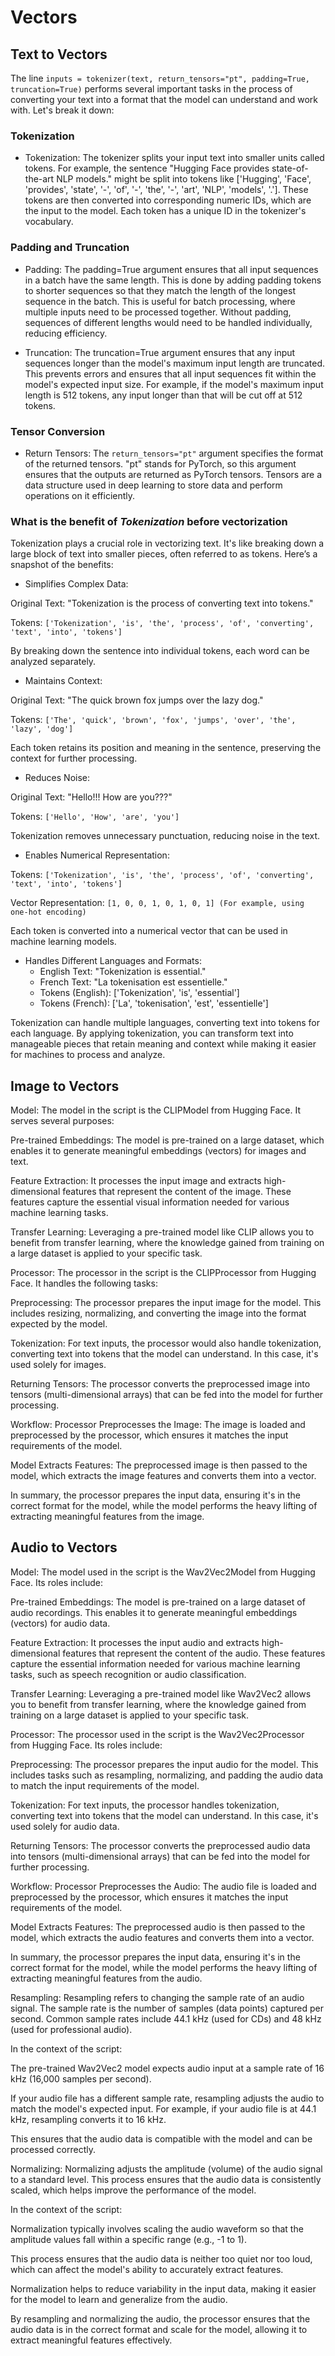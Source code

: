 # Vectors

## Text to Vectors

The line `inputs = tokenizer(text, return_tensors="pt", padding=True, truncation=True)` performs several important tasks in the process of converting your text into a format that the model can understand and work with. Let's break it down:

### Tokenization
+ Tokenization:
The tokenizer splits your input text into smaller units called tokens. For example, the sentence "Hugging Face provides state-of-the-art NLP models." might be split into tokens like ['Hugging', 'Face', 'provides', 'state', '-', 'of', '-', 'the', '-', 'art', 'NLP', 'models', '.'].
These tokens are then converted into corresponding numeric IDs, which are the input to the model. Each token has a unique ID in the tokenizer's vocabulary.

### Padding and Truncation
+ Padding:
The padding=True argument ensures that all input sequences in a batch have the same length. This is done by adding padding tokens to shorter sequences so that they match the length of the longest sequence in the batch.
This is useful for batch processing, where multiple inputs need to be processed together. Without padding, sequences of different lengths would need to be handled individually, reducing efficiency.

+ Truncation:
The truncation=True argument ensures that any input sequences longer than the model's maximum input length are truncated. This prevents errors and ensures that all input sequences fit within the model's expected input size.
For example, if the model's maximum input length is 512 tokens, any input longer than that will be cut off at 512 tokens.

### Tensor Conversion
+ Return Tensors:
The `return_tensors="pt"` argument specifies the format of the returned tensors. "pt" stands for PyTorch, so this argument ensures that the outputs are returned as PyTorch tensors.
Tensors are a data structure used in deep learning to store data and perform operations on it efficiently.

### What is the benefit of *Tokenization* before vectorization
Tokenization plays a crucial role in vectorizing text. It's like breaking down a large block of text into smaller pieces, often referred to as tokens. Here’s a snapshot of the benefits:

+ Simplifies Complex Data:

Original Text: "Tokenization is the process of converting text into tokens."

Tokens: `['Tokenization', 'is', 'the', 'process', 'of', 'converting', 'text', 'into', 'tokens']`

By breaking down the sentence into individual tokens, each word can be analyzed separately.

+ Maintains Context:

Original Text: "The quick brown fox jumps over the lazy dog."

Tokens: `['The', 'quick', 'brown', 'fox', 'jumps', 'over', 'the', 'lazy', 'dog']`

Each token retains its position and meaning in the sentence, preserving the context for further processing.

+ Reduces Noise:

Original Text: "Hello!!! How are you???"

Tokens: `['Hello', 'How', 'are', 'you']`

Tokenization removes unnecessary punctuation, reducing noise in the text.

+ Enables Numerical Representation:

Tokens: `['Tokenization', 'is', 'the', 'process', 'of', 'converting', 'text', 'into', 'tokens']`

Vector Representation: `[1, 0, 0, 1, 0, 1, 0, 1] (For example, using one-hot encoding)`

Each token is converted into a numerical vector that can be used in machine learning models.

+ Handles Different Languages and Formats:
    + English Text: "Tokenization is essential."
    + French Text: "La tokenisation est essentielle."
    + Tokens (English): ['Tokenization', 'is', 'essential']
    + Tokens (French): ['La', 'tokenisation', 'est', 'essentielle']

Tokenization can handle multiple languages, converting text into tokens for each language.
By applying tokenization, you can transform text into manageable pieces that retain meaning and context while making it easier for machines to process and analyze.

## Image to Vectors

Model:
The model in the script is the CLIPModel from Hugging Face. It serves several purposes:

Pre-trained Embeddings: The model is pre-trained on a large dataset, which enables it to generate meaningful embeddings (vectors) for images and text.

Feature Extraction: It processes the input image and extracts high-dimensional features that represent the content of the image. These features capture the essential visual information needed for various machine learning tasks.

Transfer Learning: Leveraging a pre-trained model like CLIP allows you to benefit from transfer learning, where the knowledge gained from training on a large dataset is applied to your specific task.

Processor:
The processor in the script is the CLIPProcessor from Hugging Face. It handles the following tasks:

Preprocessing: The processor prepares the input image for the model. This includes resizing, normalizing, and converting the image into the format expected by the model.

Tokenization: For text inputs, the processor would also handle tokenization, converting text into tokens that the model can understand. In this case, it's used solely for images.

Returning Tensors: The processor converts the preprocessed image into tensors (multi-dimensional arrays) that can be fed into the model for further processing.

Workflow:
Processor Preprocesses the Image: The image is loaded and preprocessed by the processor, which ensures it matches the input requirements of the model.

Model Extracts Features: The preprocessed image is then passed to the model, which extracts the image features and converts them into a vector.

In summary, the processor prepares the input data, ensuring it's in the correct format for the model, while the model performs the heavy lifting of extracting meaningful features from the image.


## Audio to Vectors

Model:
The model used in the script is the Wav2Vec2Model from Hugging Face. Its roles include:

Pre-trained Embeddings: The model is pre-trained on a large dataset of audio recordings. This enables it to generate meaningful embeddings (vectors) for audio data.

Feature Extraction: It processes the input audio and extracts high-dimensional features that represent the content of the audio. These features capture the essential information needed for various machine learning tasks, such as speech recognition or audio classification.

Transfer Learning: Leveraging a pre-trained model like Wav2Vec2 allows you to benefit from transfer learning, where the knowledge gained from training on a large dataset is applied to your specific task.

Processor:
The processor used in the script is the Wav2Vec2Processor from Hugging Face. Its roles include:

Preprocessing: The processor prepares the input audio for the model. This includes tasks such as resampling, normalizing, and padding the audio data to match the input requirements of the model.

Tokenization: For text inputs, the processor handles tokenization, converting text into tokens that the model can understand. In this case, it's used solely for audio data.

Returning Tensors: The processor converts the preprocessed audio data into tensors (multi-dimensional arrays) that can be fed into the model for further processing.

Workflow:
Processor Preprocesses the Audio: The audio file is loaded and preprocessed by the processor, which ensures it matches the input requirements of the model.

Model Extracts Features: The preprocessed audio is then passed to the model, which extracts the audio features and converts them into a vector.

In summary, the processor prepares the input data, ensuring it's in the correct format for the model, while the model performs the heavy lifting of extracting meaningful features from the audio.

Resampling:
Resampling refers to changing the sample rate of an audio signal. The sample rate is the number of samples (data points) captured per second. Common sample rates include 44.1 kHz (used for CDs) and 48 kHz (used for professional audio).

In the context of the script:

The pre-trained Wav2Vec2 model expects audio input at a sample rate of 16 kHz (16,000 samples per second).

If your audio file has a different sample rate, resampling adjusts the audio to match the model's expected input. For example, if your audio file is at 44.1 kHz, resampling converts it to 16 kHz.

This ensures that the audio data is compatible with the model and can be processed correctly.

Normalizing:
Normalizing adjusts the amplitude (volume) of the audio signal to a standard level. This process ensures that the audio data is consistently scaled, which helps improve the performance of the model.

In the context of the script:

Normalization typically involves scaling the audio waveform so that the amplitude values fall within a specific range (e.g., -1 to 1).

This process ensures that the audio data is neither too quiet nor too loud, which can affect the model's ability to accurately extract features.

Normalization helps to reduce variability in the input data, making it easier for the model to learn and generalize from the audio.

By resampling and normalizing the audio, the processor ensures that the audio data is in the correct format and scale for the model, allowing it to extract meaningful features effectively.